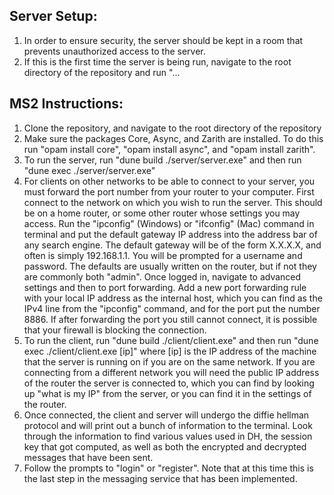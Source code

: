 ## Server Setup:
1) In order to ensure security, the server should be kept in a room that prevents unauthorized access to the server.
2) If this is the first time the server is being run, navigate to the root directory of the repository and run "...

## MS2 Instructions:
1) Clone the repository, and navigate to the root directory of the repository
2) Make sure the packages Core, Async, and Zarith are installed. To do this run "opam install core", "opam install async", and "opam install zarith".
3) To run the server, run "dune build ./server/server.exe" and then run "dune exec ./server/server.exe"
4) For clients on other networks to be able to connect to your server, you must forward the port number from your router to your computer. First connect to the network on which you wish to run the server. This should be on a home router, or some other router whose settings you may access. Run the "ipconfig" (Windows) or "ifconfig" (Mac) command in terminal and put the default gateway IP address into the address bar of any search engine. The default gateway will be of the form X.X.X.X, and often is simply 192.168.1.1.
You will be prompted for a username and password. The defaults are usually written on the router, but if not they are commonly both "admin". Once logged in, navigate to advanced settings and then to port forwarding. Add a new port forwarding rule with your local IP address as the internal host, which you can find as the IPv4 line from the "ipconfig" command, and for the port put the number 8886.
If after forwarding the port you still cannot connect, it is possible that your firewall is blocking the connection.
5) To run the client, run "dune build ./client/client.exe" and then run "dune exec ./client/client.exe \[ip\]" where \[ip\] is the IP address of the machine that the server is running on if you are on the same network. If you are connecting from a different network you will need the public IP address of the router the server is connected to, which you can find by looking up "what is my IP" from the server, or you can find it in the settings of the router.
6) Once connected, the client and server will undergo the diffie hellman protocol and will print out a bunch of information to the terminal. Look through the information to find various values used in DH, the session key that got computed, as well as both the encrypted and decrypted messages that have been sent. 
7) Follow the prompts to "login" or "register". Note that at this time this is the last step in the messaging service that has been implemented.